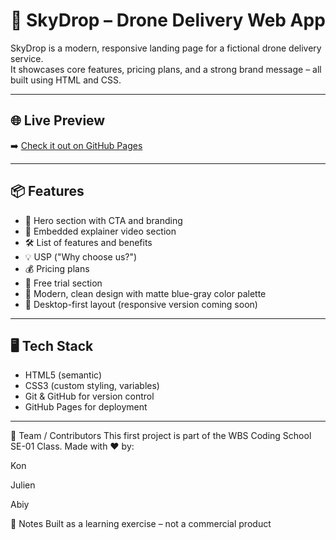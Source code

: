 # 🚁 SkyDrop – Drone Delivery Web App

SkyDrop is a modern, responsive landing page for a fictional drone delivery service.  
It showcases core features, pricing plans, and a strong brand message – all built using HTML and CSS.

---

## 🌐 Live Preview

➡️ [Check it out on GitHub Pages](https://your-username.github.io/skydrop/)

---

## 📦 Features

- 🚀 Hero section with CTA and branding
- 🎥 Embedded explainer video section
- 🛠 List of features and benefits
- 💡 USP ("Why choose us?")
- 💰 Pricing plans
- 🧪 Free trial section
- 🎨 Modern, clean design with matte blue-gray color palette
- 📱 Desktop-first layout (responsive version coming soon)

---

## 🖥️ Tech Stack

- HTML5 (semantic)
- CSS3 (custom styling, variables)
- Git & GitHub for version control
- GitHub Pages for deployment

---

🤝 Team / Contributors
This first project is part of the WBS Coding School SE-01 Class.
Made with ❤️ by:

Kon

Julien

Abiy

📌 Notes
Built as a learning exercise – not a commercial product
